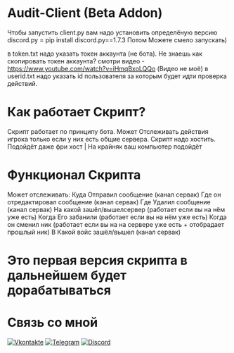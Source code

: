 # Audit-Client (Beta Addon)

Чтобы запустить client.py вам надо установить определёную версию discord.py = pip install discord.py==1.7.3
Потом Можете смело запускать)

в token.txt надо указать токен аккаунта (не бота). Не знаешь как скопировать токен аккаунта? смотри видео - https://www.youtube.com/watch?v=iHmqBxoLQQo (Видео не моё)
в userid.txt надо указать id пользователя за которым будет идти проверка действий.

# Как работает Скрипт?

Скрипт работает по принципу бота. Может Отслеживать действия игрока только если у них есть общие сервера. 
Скрипт надо хостить. Подойдёт даже фри хост | На крайняк ваш компьютер подойдёт

# Функционал Скрипта

Может отслеживать:
Куда Отправил сообщение (канал сервак)
Где он отредактировал сообщение (канал сервак)
Где Удалил сообщение (канал сервак)
На какой зашёл/вышелсервер (работает если вы на нём уже есть)
Когда Его забанили (работает если вы на нём уже есть)
Когда он сменил ник (работает если вы на на сервере уже есть + отобрадает прошлый ник)
В Какой войс зашёл/вышел (канал сервак)

# Это первая версия скрипта в дальнейшем будет дорабатываться

# Связь со мной
[![Vkontakte](https://img.shields.io/badge/-Vkontakte-090909?style=for-the-badge&logo=Vk&logoColor=4F7DB3)](https://vk.com/sendhelloworld)
[![Telegram](https://img.shields.io/badge/-Telegram-090909?style=for-the-badge&logo=Telegram&logoColor=23a9e9)](https://t.me/mytomioka)
[![Discord](https://img.shields.io/badge/-Discord-090909?style=for-the-badge&logo=Discord&logoColor=23a9e9)](https://discord.com/users/1071204110398922792)
